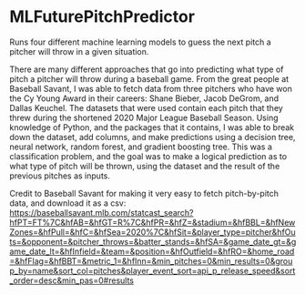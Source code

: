 # MLFuturePitchPredictor
Runs four different machine learning models to guess the next pitch a pitcher will throw in a given situation.

There are many different approaches that go into predicting what type of pitch a pitcher will throw during a baseball game. From the great people at Baseball Savant, I was able to fetch data from three pitchers who have won the Cy Young Award in their careers: Shane Bieber, Jacob DeGrom, and Dallas Keuchel. The datasets that were used contain each pitch that they threw during the shortened 2020 Major League Baseball Season. Using knowledge of Python, and the packages that it contains, I was able to break down the dataset, add columns, and make predictions using a decision tree, neural network, random forest, and gradient boosting tree. This was a classification problem, and the goal was to make a logical prediction as to what type of pitch will be thrown, using the dataset and the result of the previous pitches as inputs. 

Credit to Baseball Savant for making it very easy to fetch pitch-by-pitch data, and download it as a csv: https://baseballsavant.mlb.com/statcast_search?hfPT=FT%7C&hfAB=&hfGT=R%7C&hfPR=&hfZ=&stadium=&hfBBL=&hfNewZones=&hfPull=&hfC=&hfSea=2020%7C&hfSit=&player_type=pitcher&hfOuts=&opponent=&pitcher_throws=&batter_stands=&hfSA=&game_date_gt=&game_date_lt=&hfInfield=&team=&position=&hfOutfield=&hfRO=&home_road=&hfFlag=&hfBBT=&metric_1=&hfInn=&min_pitches=0&min_results=0&group_by=name&sort_col=pitches&player_event_sort=api_p_release_speed&sort_order=desc&min_pas=0#results
